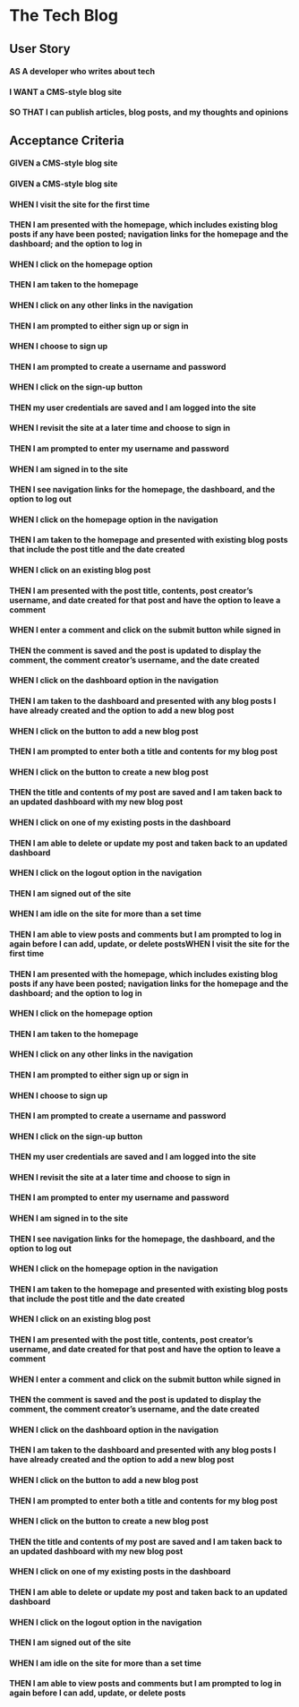 # The Tech Blog

## User Story 

#### AS A developer who writes about tech
#### I WANT a CMS-style blog site
#### SO THAT I can publish articles, blog posts, and my thoughts and opinions

## Acceptance Criteria

#### GIVEN a CMS-style blog site
#### GIVEN a CMS-style blog site
#### WHEN I visit the site for the first time
#### THEN I am presented with the homepage, which includes existing blog posts if any have been posted; navigation links for the homepage and the dashboard; and the option to log in
#### WHEN I click on the homepage option
#### THEN I am taken to the homepage
#### WHEN I click on any other links in the navigation
#### THEN I am prompted to either sign up or sign in
#### WHEN I choose to sign up
#### THEN I am prompted to create a username and password
#### WHEN I click on the sign-up button
#### THEN my user credentials are saved and I am logged into the site
#### WHEN I revisit the site at a later time and choose to sign in
#### THEN I am prompted to enter my username and password
#### WHEN I am signed in to the site
#### THEN I see navigation links for the homepage, the dashboard, and the option to log out
#### WHEN I click on the homepage option in the navigation
#### THEN I am taken to the homepage and presented with existing blog posts that include the post title and the date created
#### WHEN I click on an existing blog post
#### THEN I am presented with the post title, contents, post creator’s username, and date created for that post and have the option to leave a comment
#### WHEN I enter a comment and click on the submit button while signed in
#### THEN the comment is saved and the post is updated to display the comment, the comment creator’s username, and the date created
#### WHEN I click on the dashboard option in the navigation
#### THEN I am taken to the dashboard and presented with any blog posts I have already created and the option to add a new blog post
#### WHEN I click on the button to add a new blog post
#### THEN I am prompted to enter both a title and contents for my blog post
#### WHEN I click on the button to create a new blog post
#### THEN the title and contents of my post are saved and I am taken back to an updated dashboard with my new blog post
#### WHEN I click on one of my existing posts in the dashboard
#### THEN I am able to delete or update my post and taken back to an updated dashboard
#### WHEN I click on the logout option in the navigation
#### THEN I am signed out of the site
#### WHEN I am idle on the site for more than a set time
#### THEN I am able to view posts and comments but I am prompted to log in again before I can add, update, or delete postsWHEN I visit the site for the first time
#### THEN I am presented with the homepage, which includes existing blog posts if any have been posted; navigation links for the homepage and the dashboard; and the option to log in
#### WHEN I click on the homepage option
#### THEN I am taken to the homepage
#### WHEN I click on any other links in the navigation
#### THEN I am prompted to either sign up or sign in
#### WHEN I choose to sign up
#### THEN I am prompted to create a username and password
#### WHEN I click on the sign-up button
#### THEN my user credentials are saved and I am logged into the site
#### WHEN I revisit the site at a later time and choose to sign in
#### THEN I am prompted to enter my username and password
#### WHEN I am signed in to the site
#### THEN I see navigation links for the homepage, the dashboard, and the option to log out
#### WHEN I click on the homepage option in the navigation
#### THEN I am taken to the homepage and presented with existing blog posts that include the post title and the date created
#### WHEN I click on an existing blog post
#### THEN I am presented with the post title, contents, post creator’s username, and date created for that post and have the option to leave a comment
#### WHEN I enter a comment and click on the submit button while signed in
#### THEN the comment is saved and the post is updated to display the comment, the comment creator’s username, and the date created
#### WHEN I click on the dashboard option in the navigation
#### THEN I am taken to the dashboard and presented with any blog posts I have already created and the option to add a new blog post
#### WHEN I click on the button to add a new blog post
#### THEN I am prompted to enter both a title and contents for my blog post
#### WHEN I click on the button to create a new blog post
#### THEN the title and contents of my post are saved and I am taken back to an updated dashboard with my new blog post
#### WHEN I click on one of my existing posts in the dashboard
#### THEN I am able to delete or update my post and taken back to an updated dashboard
#### WHEN I click on the logout option in the navigation
#### THEN I am signed out of the site
#### WHEN I am idle on the site for more than a set time
#### THEN I am able to view posts and comments but I am prompted to log in again before I can add, update, or delete posts
